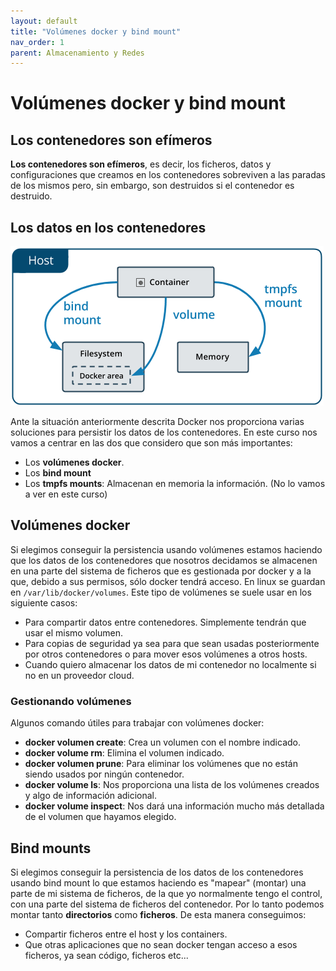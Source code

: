 ```yaml
---
layout: default
title: "Volúmenes docker y bind mount"
nav_order: 1
parent: Almacenamiento y Redes
---
```


# Volúmenes docker y bind mount

## Los contenedores son efímeros

**Los contenedores son efímeros**, es decir, los ficheros, datos y configuraciones que creamos en los contenedores sobreviven a las paradas de los mismos pero, sin embargo, son destruidos si el contenedor es destruido. 

## Los datos en los contenedores

![docker](img/types-of-mounts.png)

Ante la situación anteriormente descrita Docker nos proporciona varias soluciones para persistir los datos de los contenedores. En este curso nos vamos a centrar en las dos que considero que son más importantes:

* Los **volúmenes docker**.
* Los **bind mount**
* Los **tmpfs mounts**: Almacenan en memoria la información. (No lo vamos a ver en este curso)

## Volúmenes docker

Si elegimos conseguir la persistencia usando volúmenes estamos haciendo que los datos de los contenedores que nosotros decidamos se almacenen en una parte del sistema de ficheros que es gestionada por docker y a la que, debido a sus permisos, sólo docker tendrá acceso. En linux se guardan en `/var/lib/docker/volumes`. Este tipo de volúmenes se suele usar en los siguiente casos:

* Para compartir datos entre contenedores. Simplemente tendrán que usar el mismo volumen.
* Para copias de seguridad ya sea para que sean usadas posteriormente por otros contenedores o para mover esos volúmenes a otros hosts.
* Cuando quiero almacenar los datos de mi contenedor no localmente si no en un proveedor cloud.

### Gestionando volúmenes

Algunos comando útiles para trabajar con volúmenes docker:

* **docker volumen create**: Crea un volumen con el nombre indicado.
* **docker volume rm**: Elimina el volumen indicado.
* **docker volumen prune**: Para eliminar los volúmenes que no están siendo usados por ningún contenedor.
* **docker volume ls**: Nos proporciona una lista de los volúmenes creados y algo de información adicional.
* **docker volume inspect**: Nos dará una información mucho más detallada de el volumen que hayamos elegido.

## Bind mounts

Si elegimos conseguir la persistencia de los datos de los contenedores usando bind mount lo que estamos haciendo es "mapear" (montar) una parte de mi sistema de ficheros, de la que yo normalmente tengo el control, con una parte del sistema de ficheros del contenedor. Por lo tanto podemos montar tanto **directorios** como **ficheros**. De esta manera conseguimos:

* Compartir ficheros entre el host y los containers.
* Que otras aplicaciones que no sean docker tengan acceso a esos ficheros, ya sean código, ficheros etc...